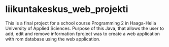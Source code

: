 # liikuntakeskus_web_projekti
This is a final project for a school course Programming 2 in Haaga-Helia University of Applied Sciences. Purpose of this Java, that allows the user to add, edit and remove information fproject was to create a web application with rom database using the web application.
